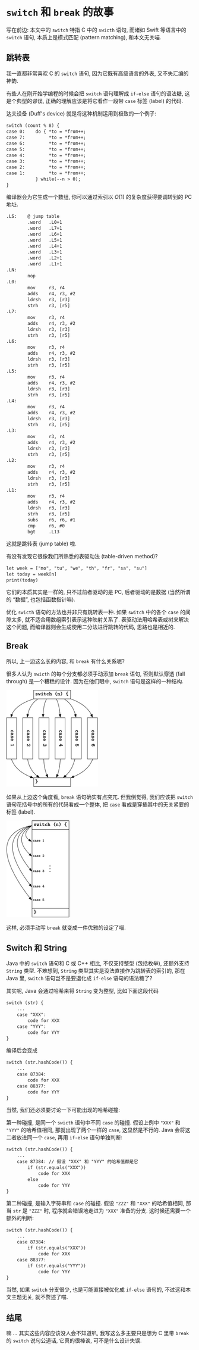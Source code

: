 # `switch` 和 `break` 的故事

写在前边: 本文中的 `switch` 特指 C 中的 `swicth` 语句, 而诸如 Swift 等语言中的 `switch` 语句, 本质上是模式匹配 (pattern matching), 和本文无关喵.

## 跳转表

我一直都非常喜欢 C 的 `switch` 语句, 因为它既有高级语言的外表, 又不失汇编的神韵.

有些人在刚开始学编程的时候会把 `switch` 语句理解成 `if-else` 语句的语法糖, 这是个典型的谬误, 正确的理解应该是将它看作一段带 `case` 标签 (label) 的代码.

达夫设备 (Duff's device) 就是将这种机制运用到极致的一个例子:

    switch (count % 8) {
    case 0:    do { *to = *from++;
    case 7:         *to = *from++;
    case 6:         *to = *from++;
    case 5:         *to = *from++;
    case 4:         *to = *from++;
    case 3:         *to = *from++;
    case 2:         *to = *from++;
    case 1:         *to = *from++;
               } while(--n > 0);
    }

编译器会为它生成一个数组, 你可以通过索引以 $O(1)$ 的复杂度获得要调转到的 PC 地址.

    .LS:    @ jump table
            .word   .L0+1 
            .word   .L7+1
            .word   .L6+1
            .word   .L5+1
            .word   .L4+1
            .word   .L3+1
            .word   .L2+1
            .word   .L1+1
    .LN:
            nop
    .L0:
            mov     r3, r4
            adds    r4, r3, #2
            ldrsh   r3, [r3]
            strh    r3, [r5]
    .L7:
            mov     r3, r4
            adds    r4, r3, #2
            ldrsh   r3, [r3]
            strh    r3, [r5]
    .L6:
            mov     r3, r4
            adds    r4, r3, #2
            ldrsh   r3, [r3]
            strh    r3, [r5]
    .L5:
            mov     r3, r4
            adds    r4, r3, #2
            ldrsh   r3, [r3]
            strh    r3, [r5]
    .L4:
            mov     r3, r4
            adds    r4, r3, #2
            ldrsh   r3, [r3]
            strh    r3, [r5]
    .L3:
            mov     r3, r4
            adds    r4, r3, #2
            ldrsh   r3, [r3]
            strh    r3, [r5]
    .L2:
            mov     r3, r4
            adds    r4, r3, #2
            ldrsh   r3, [r3]
            strh    r3, [r5]
    .L1:
            mov     r3, r4
            adds    r4, r3, #2
            ldrsh   r3, [r3]
            strh    r3, [r5]
            subs    r6, r6, #1
            cmp     r6, #0
            bgt     .L13

这就是跳转表 (jump table) 啦.

有没有发现它很像我们所熟悉的表驱动法 (table-driven method)?

    let week = ["mo", "tu", "we", "th", "fr", "sa", "su"]
    let today = week[n]
    print(today)

它们的本质其实是一样的, 只不过前者驱动的是 PC, 后者驱动的是数据 (当然所谓的 “数据”, 也包括函数指针嘛).

优化 `swicth` 语句的方法也并非只有跳转表一种. 如果 `switch` 中的各个 `case` 的间隙太多, 就不适合用数组索引表示这种映射关系了. 表驱动法用哈希表或树来解决这个问题, 而编译器则会生成使用二分法进行跳转的代码, 思路也是相近的.

## Break

所以, 上一边这么长的内容, 和 `break` 有什么关系呢?

很多人认为 `swicth` 的每个分支都必须手动添加 `break` 语句, 否则默认穿透 (fall through) 是一个糟糕的设计. 因为在他们眼中, `switch` 语句是这样的一种结构.

<img src="images/switch-1.jpg" height=260 />

如果从上边这个角度看, `break` 语句确实有点突兀. 但我倒觉得, 我们应该把 `switch` 语句花括号中的所有的代码看成一个整体, 把 `case` 看成是穿插其中的无关紧要的标签 (label).

<img src="images/switch-2.jpg" height=260 />

这样, 必须手动写 `break` 就变成一件优雅的设定了喵.

## Switch 和 String

Java 中的 `switch` 语句和 C 或 C++ 相比, 不仅支持整型 (包括枚举), 还额外支持 `String` 类型. 不难想到, `String` 类型其实是没法直接作为跳转表的索引的, 那在 Java 里, `switch` 语句岂不是要退化成 `if-else` 语句的语法糖了?

其实呢, Java 会通过哈希来将 `String` 变为整型, 比如下面这段代码

    switch (str) {
        ...
        case "XXX":
            code for XXX
        case "YYY":
            code for YYY
    }

编译后会变成

    switch (str.hashCode()) {
        ...
        case 87384:
            code for XXX
        case 88377:
            code for YYY
    }

当然, 我们还必须要讨论一下可能出现的哈希碰撞:

第一种碰撞, 是同一个 `swicth` 语句中不同 `case` 的碰撞. 假设上例中 `"XXX"` 和 `"YYY"` 的哈希值相同, 那就出现了两个一样的 `case`, 这显然是不行的. Java 会将这二者放进同一个 `case`, 再用 `if-else` 语句单独判断:

    switch (str.hashCode()) {
        ...
        case 87384: // 假设 "XXX" 和 "YYY" 的哈希值都是它
            if (str.equals("XXX"))
                code for XXX
            else
                code for YYY
    }

第二种碰撞, 是输入字符串和 `case` 的碰撞. 假设 `"ZZZ"` 和 `"XXX"` 的哈希值相同, 那当 `str` 是 `"ZZZ"` 时, 程序就会错误地走进为 `"XXX"` 准备的分支. 这时候还需要一个额外的判断:

    switch (str.hashCode()) {
        ...
        case 87384:
            if (str.equals("XXX"))
                code for XXX
        case 88377:
            if (str.equals("YYY"))
                code for YYY
    }

当然, 如果 `switch` 分支很少, 也是可能直接被优化成 `if-else` 语句的, 不过这和本文主题无关, 就不赘述了喵.

## 结尾

嘛 ... 其实这些内容应该没人会不知道叭, 我写这么多主要只是想为 C 里带 `break` 的 `switch` 说句公道话, 它真的很棒诶, 可不是什么设计失误.
